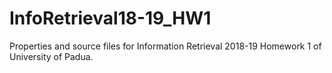 # InfoRetrieval18-19_HW1
Properties and source files for Information Retrieval 2018-19 Homework 1 of University of Padua.
